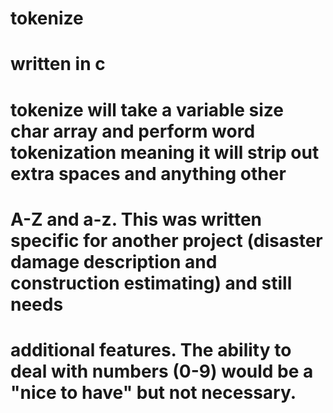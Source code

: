 # tokenize 
# written in c
# tokenize will take a variable size char array and perform word tokenization meaning it will strip out extra spaces and anything other
# A-Z and a-z.  This was written specific for another project (disaster damage description and construction estimating) and still needs 
# additional features. The ability to deal with numbers (0-9) would be a "nice to have" but not necessary.
